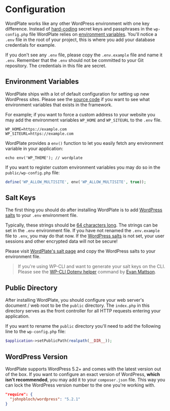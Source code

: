 # Configuration

WordPlate works like any other WordPress environment with one key difference. Instead of [hard-coding](https://en.m.wikipedia.org/wiki/Hard_coding) secret keys and passphrases in the `wp-config.php` file WordPlate relies on [environment variables](https://github.com/vlucas/phpdotenv/blob/ffcaf1dfee56c8830d83d9812efad2a98c08f02e/README.md#why-env). You'll notice a `.env` file in the root of your project, this is where you add your database credentials for example.

If you don't see any `.env` file, please copy the `.env.example` file and name it `.env`. Remember that the `.env` should not be committed to your Git repository. The credentials in this file are secret.

## Environment Variables

WordPlate ships with a lot of default configuration for setting up new WordPress sites. Please see the [source code](https://github.com/wordplate/framework/blob/6e34056cb6f0b4d4070e72b1ffbeca8300b4de9a/src/Application.php#L69-L125) if you want to see what environment variables that exists in the framework.

For example; if you want to force a custom address to your website you may add the environment variables `WP_HOME` and `WP_SITEURL` to the `.env` file.

```
WP_HOME=https://example.com
WP_SITEURL=https://example.com
```

WordPlate provides a `env()` function to let you easily fetch any environment variable in your application:

```
echo env('WP_THEME'); // wordplate
```

If you want to register custom environment variables you may do so in the `public/wp-config.php` file:

```php
define('WP_ALLOW_MULTISITE', env('WP_ALLOW_MULTISITE', true));
```

## Salt Keys

The first thing you should do after installing WordPlate is to add [WordPress salts](https://wordplate.github.io/salt) to your `.env` environment file.

Typically, these strings should be [64 characters long](https://wordplate.github.io/salt). The strings can be set in the `.env` environment file. If you have not renamed the `.env.example` file to `.env`, you may do that now. If the [WordPress salts](https://wordplate.github.io/salt) is not set, your user sessions and other encrypted data will not be secure!

Please visit [WordPlate's salt page](https://wordplate.github.io/salt) and copy the WordPress salts to your environment file.

> If you're using WP-CLI and want to generate your salt keys on the CLI. Please see the [WP-CLI Dotenv helper](https://aaemnnost.tv/wp-cli-commands/dotenv) command by [Evan Mattson](https://github.com/aaemnnosttv).

## Public Directory

After installing WordPlate, you should configure your web server's document / web root to be the `public` directory. The `index.php` in this directory serves as the front controller for all HTTP requests entering your application.

If you want to rename the `public` directory you'll need to add the following line to the `wp-config.php` file:

```php
$application->setPublicPath(realpath(__DIR__));
```

## WordPress Version

WordPlate supports WordPress 5.2+ and comes with the latest version out of the box. If you want to configure an exact version of WordPress, **which isn't recommended**, you may add it to your `composer.json` file. This way you can lock the WordPress version number to the one you're working with.

```json
"require": {
  "johnpbloch/wordpress": "5.2.1"
}
```
